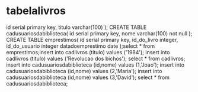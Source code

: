 # tabelalivros
id serial primary key,
titulo varchar(100)
);
CREATE TABLE cadusuariosdabiblioteca(
id serial primary key,
nome varchar(100) not null
);
CREATE TABLE emprestimos(
id serial primary key,
id_do_livro integer,
id_do_usuario integer
datadoemprestimo date
);select * from emprestimos;insert into cadlivros (titulo) values ('1984');
insert into cadlivros (titulo) values ('Revolucao dos bichos');
select * from cadlivros;
insert into cadusuariosdabiblioteca (id,nome) values (1,'Joao');
insert into cadusuariosdabiblioteca (id,nome) values (2,'Maria');
insert into cadusuariosdabiblioteca (id,nome) values (3,'David');
select * from cadusuariosdabiblioteca;

